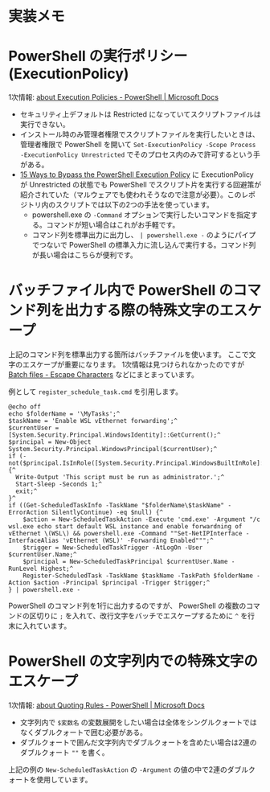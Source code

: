 実装メモ
=======

# PowerShell の実行ポリシー (ExecutionPolicy)

1次情報: [about Execution Policies - PowerShell | Microsoft Docs](https://docs.microsoft.com/en-us/powershell/module/microsoft.powershell.core/about/about_execution_policies?view=powershell-5.1)

* セキュリティ上デフォルトは Restricted になっていてスクリプトファイルは実行できない。
* インストール時のみ管理者権限でスクリプトファイルを実行したいときは、管理者権限で PowerShell を開いて `Set-ExecutionPolicy -Scope Process -ExecutionPolicy Unrestricted` でそのプロセス内のみで許可するという手がある。
* [15 Ways to Bypass the PowerShell Execution Policy](https://www.netspi.com/blog/technical/network-penetration-testing/15-ways-to-bypass-the-powershell-execution-policy/) に ExecutionPolicy が Unrestricted の状態でも PowerShell でスクリプト片を実行する回避策が紹介されていた（マルウェアでも使われそうなので注意が必要）。このレポジトリ内のスクリプトでは以下の2つの手法を使っています。
    * powershell.exe の `-Command` オプションで実行したいコマンドを指定する。コマンドが短い場合はこれがお手軽です。
    * コマンド列を標準出力に出力し、 `| powershell.exe -` のようにパイプでつないで PowerShell の標準入力に流し込んで実行する。コマンド列が長い場合はこちらが便利です。
    
# バッチファイル内で PowerShell のコマンド列を出力する際の特殊文字のエスケープ

上記のコマンド列を標準出力する箇所はバッチファイルを使います。
ここで文字のエスケープが重要になります。
1次情報は見つけられなかったのですが [Batch files - Escape Characters](https://www.robvanderwoude.com/escapechars.php) などにまとまっています。

例として `register_schedule_task.cmd` を引用します。

```
@echo off
echo $folderName = '\MyTasks';^
$taskName = 'Enable WSL vEthernet forwarding';^
$currentUser = [System.Security.Principal.WindowsIdentity]::GetCurrent();^
$principal = New-Object System.Security.Principal.WindowsPrincipal($currentUser);^
if (-not($principal.IsInRole([System.Security.Principal.WindowsBuiltInRole]::Administrator))) {^
  Write-Output 'This script must be run as administrator.';^
  Start-Sleep -Seconds 1;^
  exit;^
}^
if ((Get-ScheduledTaskInfo -TaskName "$folderName\$taskName" -ErrorAction SilentlyContinue) -eq $null) {^
    $action = New-ScheduledTaskAction -Execute 'cmd.exe' -Argument "/c wsl.exe echo start default WSL instance and enable forwardning of vEthernet \(WSL\) && powershell.exe -Command ""Set-NetIPInterface -InterfaceAlias 'vEthernet (WSL)' -Forwarding Enabled""";^
    $trigger = New-ScheduledTaskTrigger -AtLogOn -User $currentUser.Name;^
    $principal = New-ScheduledTaskPrincipal $currentUser.Name -RunLevel Highest;^
    Register-ScheduledTask -TaskName $taskName -TaskPath $folderName -Action $action -Principal $principal -Trigger $trigger;^
} | powershell.exe -
```

PowerShell のコマンド列を1行に出力するのですが、 PowerShell の複数のコマンドの区切りに `;` を入れて、改行文字をバッチでエスケープするために `^` を行末に入れています。

# PowerShell の文字列内での特殊文字のエスケープ

1次情報: [about Quoting Rules - PowerShell | Microsoft Docs](https://docs.microsoft.com/en-us/powershell/module/microsoft.powershell.core/about/about_quoting_rules?view=powershell-7.2)

* 文字列内で `$変数名` の変数展開をしたい場合は全体をシングルクォートではなくダブルクォートで囲む必要がある。
* ダブルクォートで囲んだ文字列内でダブルクォートを含めたい場合は2連のダブルクォート `""` を書く。

上記の例の `New-ScheduledTaskAction` の `-Argument` の値の中で2連のダブルクォートを使用しています。
